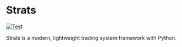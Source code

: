 # Strats

[![Test](https://github.com/kazukiyoshida/strats/actions/workflows/test.yaml/badge.svg)](https://github.com/kazukiyoshida/strats/actions/workflows/test.yaml)

Strats is a modern, lightweight trading system framework with Python.
